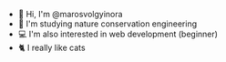 - 👋 Hi, I'm @marosvolgyinora
- 🌳 I'm studying nature conservation engineering
- 💻 I'm also interested in web development (beginner)
- 🐈‍ I really like cats

<!---
marosvolgyinora/marosvolgyinora is a ✨ special ✨ repository because its `README.md` (this file) appears on your GitHub profile.
You can click the Preview link to take a look at your changes.
--->
